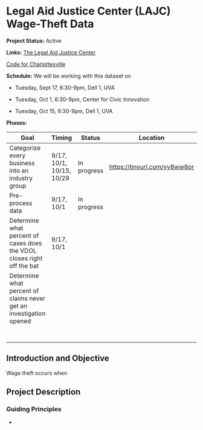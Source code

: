# Legal Aid Justice Center (LAJC) Wage-Theft Data

**Project Status:** Active

**Links:**
[The Legal Aid Justice Center](justice4all.org)

[Code for Charlottesville](codeforcharlottesville.org)

**Schedule:** We will be working with this dataset on

* Tuesday, Sept 17, 6:30-9pm, Dell 1, UVA

* Tuesday, Oct 1, 6:30-9pm, Center for Civic Innovation 

* Tuesday, Oct 15, 6:30-9pm, Dell 1, UVA

**Phases:**

| Goal                                                                    | Timing                   | Status      | Location                     |
|-------------------------------------------------------------------------|--------------------------|-------------|------------------------------|
| Categorize every business into an industry group                        | 9/17, 10/1, 10/15, 10/29 | In progress | https://tinyurl.com/yy8ww8pr |
| Pre-process data                                                        | 9/17, 10/1               | In progress |                              |
| Determine what percent of cases does the VDOL closes right off the bat  | 9/17, 10/1               |             |                              |
| Determine what percent of claims never get an investigation opened      |                          |             |                              |
|                                                                         |                          |             |                              |
|                                                                         |                          |             |                              |
|                                                                         |                          |             |                              |
|                                                                         |                          |             |                              |
|                                                                         |                          |             |                              |
|                                                                         |                          |             |                              |
|                                                                         |                          |             |                              |

## Introduction and Objective
Wage theft occurs when

## Project Description

### Guiding Principles

* 
